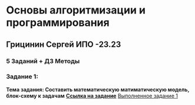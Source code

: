 # Основы алгоритмизации и программирования
## Грицинин Сергей ИПО -23.23
### 5 Заданий + ДЗ Методы


### Задание 1:
**Тема задания: Составить математическую матиматическую модель, блок-схему к задачам**
**[Ссылка на задание](https://docs.google.com/document/d/1zOSthRCBrv7pknkoSWn_6rMpospb_-49/edit?usp=drive_link&ouid=100513881964207635934&rtpof=true&sd=true)**
[Выполненное задaние 1](https://github.com/Serega-end/redme.md/blob/main/zadanie1.docx)
